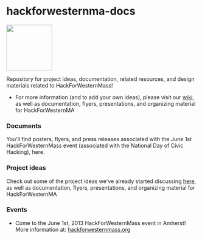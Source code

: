 hackforwesternma-docs
=====================

[<img src="http://hackforwesternmass.org/sites/hackforwesternmass.org/files/Hack4WesternMass_small2.png" width=120>](http://hackforwesternmass.org)

Repository for project ideas, documentation, related resources, and design materials related to HackForWesternMass!

- For more information (and to add your own ideas), please visit our  [wiki](https://github.com/hackforwesternmass/hackforwesternma-docs/wiki), as well as documentation, flyers, presentations, and organizing material for HackForWesternMA

### Documents

You'll find posters, flyers, and press releases associated with the June 1st HackForWesternMass event (associated with the National Day of Civic Hacking), here.

### Project ideas

Check out some of the project ideas we've already started discussing [here](https://github.com/hackforwesternmass/hackforwesternma-docs/wiki), as well as documentation, flyers, presentations, and organizing material for HackForWesternMA


### Events

- Come to the June 1st, 2013 HackForWesternMass event in Amherst!  More information at: [hackforwesternmass.org](http://hackforwesternmass.org)
